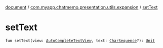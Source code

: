 [document](../index.md) / [com.myapp.chatmemo.presentation.utils.expansion](index.md) / [setText](./set-text.md)

# setText

`fun setText(view: `[`AutoCompleteTextView`](https://developer.android.com/reference/android/widget/AutoCompleteTextView.html)`, text: `[`CharSequence`](https://kotlinlang.org/api/latest/jvm/stdlib/kotlin/-char-sequence/index.html)`?): `[`Unit`](https://kotlinlang.org/api/latest/jvm/stdlib/kotlin/-unit/index.html)